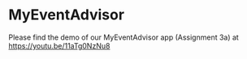 # MyEventAdvisor
Please find the demo of our MyEventAdvisor app (Assignment 3a) at https://youtu.be/11aTg0NzNu8 

